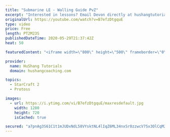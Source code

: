 ```yaml
---
title: "Submarine LE - Walling Guide PvZ"
excerpt: "Interested in lessons? Email Devon directly at hushangtutorials@outlook.com ------------------------------------------------------------------------------------------------------- Want to support HuShang Tutorials directly? Patreon is a website where you can contribute a monthly donation that will help"
originalUrl: https://youtube.com/watch?v=B7efzDtgquE
type: video
price: Free
length: PT2M23S
publishedDateTime: 2020-05-29T21:37:42Z
heat: 50

featuredContent: "<iframe width=\"800\" height=\"500\" frameborder=\"0\" src=\"https://www.youtube.com/embed/B7efzDtgquE\" allow=\"accelerometer; autoplay; encrypted-media; gyroscope; picture-in-picture\" allowfullscreen></iframe>"

provider:
  name: HuShang Tutorials
  domain: hushangcoaching.com

topics:
  - StarCraft 2
  - Protoss

images:
  - url: https://i.ytimg.com/vi/B7efzDtgquE/maxresdefault.jpg
    width: 1280
    height: 720
    isCached: true

secured: "a7pnAg3S61C1t1mJUDxNdL58VYsktNL4lIqZ6ML34nxSr0zzwcV7Sx3OlCqM2SbbNVADhpR8DkwgI2bTJZwAye2SgOjT6YglLC78NXTulyRBySuqxlh9vMtlntwh3CsxB9RQJaIbxN+fZwxc30foLOzry0N3OdPFROYLEgklu4+TFUVPMYpOMYgOVdsRnHx/7T+1B4cuM7bBGUFPFrucGRYlGHUsZjXEOkLQ2uyXKO/CPEglF9Wed6YRQ6Yda/m83CgWshfrR64R3nfmfX5yDr23m/6bqDZD9dGy2ou8YHRyPQhpTFnYk8VkyRHog94u7vbzWYJsJi6ngEakfp6DblL+U4T60UZkFdJKcI+I2EQFty9RYw8IFvwKTnYKuHfBPmZveAYUlTUiM3WbBQH/jHPXr4uxJBUTOl1AwscQ+xU=;EAnZJlU5W8OMiPATjj1JjQ=="
---
```


